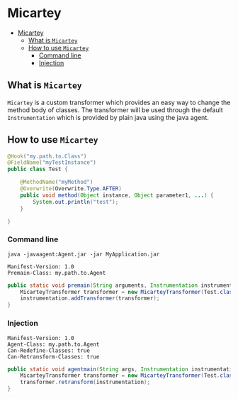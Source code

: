 # Micartey

- [Micartey](#micartey)
  - [What is `Micartey`](#what-is-micartey)
  - [How to use `Micartey`](#how-to-use-micartey)
    - [Command line](#command-line)
    - [Injection](#injection)


## What is `Micartey`

`Micartey` is a custom transformer which provides an easy way to change the method body of classes. The transformer will be used through the default `Instrumentation` which is provided by plain java using the java agent.

## How to use `Micartey`

```java
@Hook("my.path.to.Class")
@FieldName("myTestInstance")
public class Test {

    @MethodName("myMethod")
    @Overwrite(Overwrite.Type.AFTER)
    public void method(Object instance, Object parameter1, ...) {
        System.out.println("test");
    }

}
```

### Command line

```text
java -javaagent:Agent.jar -jar MyApplication.jar
```

```text
Manifest-Version: 1.0
Premain-Class: my.path.to.Agent
```

```java
public static void premain(String arguments, Instrumentation instrumentation) {
    MicarteyTransformer transformer = new MicarteyTransformer(Test.class);
    instrumentation.addTransformer(transformer);
}
```

### Injection

```text
Manifest-Version: 1.0
Agent-Class: my.path.to.Agent
Can-Redefine-Classes: true
Can-Retransform-Classes: true
```

```java
public static void agentmain(String args, Instrumentation instrumentation) {
    MicarteyTransformer transformer = new MicarteyTransformer(Test.class);
    transformer.retransform(instrumentation);
}
```
